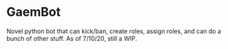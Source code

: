 # GaemBot
Novel python bot that can kick/ban, create roles, assign roles, and can do a bunch of other stuff. As of 7/10/20, still a WIP.
